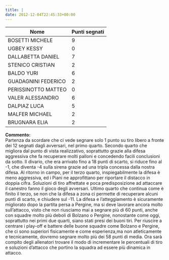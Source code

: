 ```yaml
---
title: |
date: 2012-12-04T22:45:33+00:00
---
```

| **Nome** | **Punti segnati** |
| -------- | ----------------- |
| BOSETTI MICHELE | 9 |
| UGBEY KESSY | 0 |
| DALLABETTA DANIEL | 7 |
| STENICO CRISTIAN | 2 |
| BALDO YURI | 6 |
| GUADAGNINI FEDERICO | 2 |
| PERISSINOTTO MATTEO | 0 |
| VALER ALESSANDRO | 6 |
| DALPIAZ LUCA | 5 |
| MALFER MICHAEL | 2 |
| BRUGNARA ELIA | 2 |

**Commento:**  
Partenza da scordare che ci vede segnare solo 1 punto su tiro libero a fronte dei 12 segnati dagli avversari, nel primo quarto. Secondo quarto che migliora dal punto di vista realizzativo, soprattutto grazie alla difesa aggressiva che fa recuperare molti palloni e concedendo facili conclusioni da sotto. Il divario, che era arrivato fino a 18 punti di scarto, si riduce fino al -1, che diventa -4 sulla sirena grazie ad una tripla concessa dalla nostra difesa. Al ritorno in campo, per il terzo quarto, inspiegabilmente la difesa è meno aggressiva, ed i Piani ne approfittano per riportare il distacco in doppia cifra. Soluzioni di tiro affrettate e poca predisposizione ad attaccare il canestro fanno il gioco degli avversari. Ultimo quarto che continua come è finito il terzo, se non che la difesa a zona ci permette di recuperare alcuni punti di scarto, e chiudere sul -11. La difesa e l’atteggiamento è sicuramente migliorato dopo la partita persa a Pergine, ma si deve lavorare ancora molto sull’attacco, visto che non riusciamo mai a segnare più di 60 punti, anche con squadre molto più deboli di Bolzano o Pergine, nonostante come oggi, soprattutto nei primi due quarti, siano stati presi dei buoni tiri. Per riuscire a centrare i play-off e battere delle buone squadre come Bolzano e Pergine, che ci sono superiori fisicamente e come esperienza,ma non atleticamente e tecnicamente, dovremo segnare molto più dei 58 punti di media. Ora sarà compito degli allenatori trovare il modo di incrementare le percentuali di tiro e soluzioni d’attacco che portino la squadra ad essere più dinamica in attacco.
